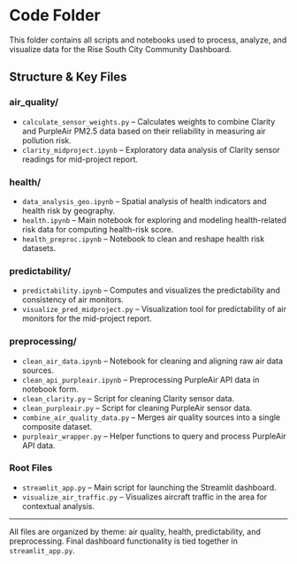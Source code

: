 # Code Folder

This folder contains all scripts and notebooks used to process, analyze, and visualize data for the Rise South City Community Dashboard.

## Structure & Key Files

### air_quality/
- `calculate_sensor_weights.py` – Calculates weights to combine Clarity and PurpleAir PM2.5 data based on their reliability in measuring air pollution risk.
- `clarity_midproject.ipynb` – Exploratory data analysis of Clarity sensor readings for mid-project report.

### health/
- `data_analysis_geo.ipynb` – Spatial analysis of health indicators and health risk by geography.
- `health.ipynb` – Main notebook for exploring and modeling health-related risk data for computing health-risk score.
- `health_preproc.ipynb` – Notebook to clean and reshape health risk datasets.

### predictability/
- `predictability.ipynb` – Computes and visualizes the predictability and consistency of air monitors.
- `visualize_pred_midproject.py` – Visualization tool for predictability of air monitors for the mid-project report.

### preprocessing/
- `clean_air_data.ipynb` – Notebook for cleaning and aligning raw air data sources.
- `clean_api_purpleair.ipynb` – Preprocessing PurpleAir API data in notebook form.
- `clean_clarity.py` – Script for cleaning Clarity sensor data.
- `clean_purpleair.py` – Script for cleaning PurpleAir sensor data.
- `combine_air_quality_data.py` – Merges air quality sources into a single composite dataset.
- `purpleair_wrapper.py` – Helper functions to query and process PurpleAir API data.

### Root Files
- `streamlit_app.py` – Main script for launching the Streamlit dashboard.
- `visualize_air_traffic.py` – Visualizes aircraft traffic in the area for contextual analysis.

---

All files are organized by theme: air quality, health, predictability, and preprocessing. Final dashboard functionality is tied together in `streamlit_app.py`.